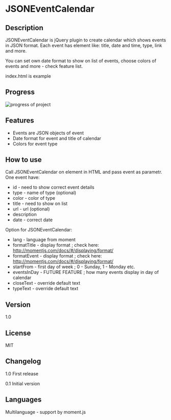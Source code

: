 JSONEventCalendar
=================

Description
-----------

JSONEventCalendar is jQuery plugin to create calendar which shows events in JSON format.
Each event has element like: title, date and time, type, link and more.

You can set own date format to show on list of events, choose colors of events and more - check feature list.

index.html is example

Progress
-----------

![progress of project](http://dszymczuk.pl/progressbar/?id=1)



Features
-----------

 - Events are JSON objects of event
 - Date format for event and title of calendar
 - Colors for event type


How to use
-----------
Call JSONEventCalendar on element in HTML and pass event as parametr.
One event have:

* id - need to show correct event details
* type - name of type (optional)
* color - color of type
* title - need to show on list
* url - url (optional)
* description
* date - correct date

Option for JSONEventCalendar:

* lang - language from moment
* formatTitle - display format ; check here: http://momentjs.com/docs/#/displaying/format/
* formatEvent - display format ; check here: http://momentjs.com/docs/#/displaying/format/
* startFrom - first day of week ; 0 - Sunday, 1 - Monday etc.
* eventsInDay - FUTURE FEATURE ; how many events display in day of calendar
* closeText - override default text
* typeText - override default text


Version
-----------
1.0
 
License
-----------
MIT

Changelog
-----------
1.0 First release

0.1 Initial version

Languages
-----------
Multilanguage - support by moment.js
